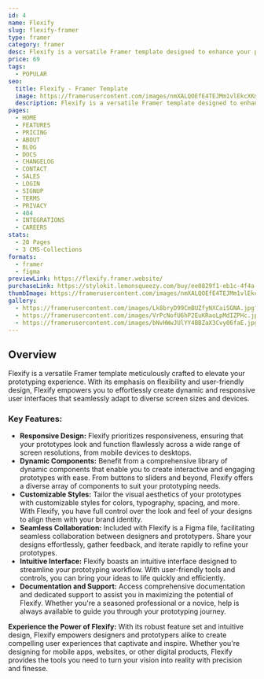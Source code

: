 ```yaml
---
id: 4
name: Flexify
slug: flexify-framer
type: framer
category: framer
desc: Flexify is a versatile Framer template designed to enhance your prototyping experience. With a focus on flexibility and ease of use, Flexify empowers you to create dynamic and responsive user interfaces that adapt to various screen sizes.
price: 69
tags:
  - POPULAR
seo:
  title: Flexify - Framer Template
  image: https://framerusercontent.com/images/nmXALQOEfE4TEJMm1vlEkcXKmD0.jpg?scale-down-to=1024
  description: Flexify is a versatile Framer template designed to enhance your prototyping experience. With a focus on flexibility and ease of use, Flexify empowers you to create dynamic and responsive user interfaces that adapt to various screen sizes.
pages:
  - HOME
  - FEATURES
  - PRICING
  - ABOUT
  - BLOG
  - DOCS
  - CHANGELOG
  - CONTACT
  - SALES
  - LOGIN
  - SIGNUP
  - TERMS
  - PRIVACY
  - 404
  - INTEGRATIONS
  - CAREERS
stats:
  - 20 Pages
  - 3 CMS-Collections
formats:
  - framer
  - figma
previewLink: https://flexify.framer.website/
purchaseLink: https://stylokit.lemonsqueezy.com/buy/ee0829f1-eb1c-4f4a-a433-00f55946adea
thumbImage: https://framerusercontent.com/images/nmXALQOEfE4TEJMm1vlEkcXKmD0.jpg?scale-down-to=1024
gallery:
  - https://framerusercontent.com/images/Lk8bryD99CmBUZfyNXCaiSGNA.jpg?scale-down-to=1024
  - https://framerusercontent.com/images/VrPcNofU6hP2EuKRaoLpMdIZPHc.jpg?scale-down-to=1024
  - https://framerusercontent.com/images/bNvHWwJUlYY4BBZaX3Cvy06faE.jpg?scale-down-to=1024
---
```


## Overview

Flexify is a versatile Framer template meticulously crafted to elevate your prototyping experience. With its emphasis on flexibility and user-friendly design, Flexify empowers you to effortlessly create dynamic and responsive user interfaces that seamlessly adapt to diverse screen sizes and devices.

### Key Features:

- **Responsive Design:** Flexify prioritizes responsiveness, ensuring that your prototypes look and function flawlessly across a wide range of screen resolutions, from mobile devices to desktops.
- **Dynamic Components:** Benefit from a comprehensive library of dynamic components that enable you to create interactive and engaging prototypes with ease. From buttons to sliders and beyond, Flexify offers a diverse array of components to suit your prototyping needs.
- **Customizable Styles:** Tailor the visual aesthetics of your prototypes with customizable styles for colors, typography, spacing, and more. With Flexify, you have full control over the look and feel of your designs to align them with your brand identity.
- **Seamless Collaboration:** Included with Flexify is a Figma file, facilitating seamless collaboration between designers and prototypers. Share your designs effortlessly, gather feedback, and iterate rapidly to refine your prototypes.
- **Intuitive Interface:** Flexify boasts an intuitive interface designed to streamline your prototyping workflow. With user-friendly tools and controls, you can bring your ideas to life quickly and efficiently.
- **Documentation and Support:** Access comprehensive documentation and dedicated support to assist you in maximizing the potential of Flexify. Whether you're a seasoned professional or a novice, help is always available to guide you through your prototyping journey.

**Experience the Power of Flexify:** With its robust feature set and intuitive design, Flexify empowers designers and prototypers alike to create compelling user experiences that captivate and inspire. Whether you're designing for mobile apps, websites, or other digital products, Flexify provides the tools you need to turn your vision into reality with precision and finesse.
